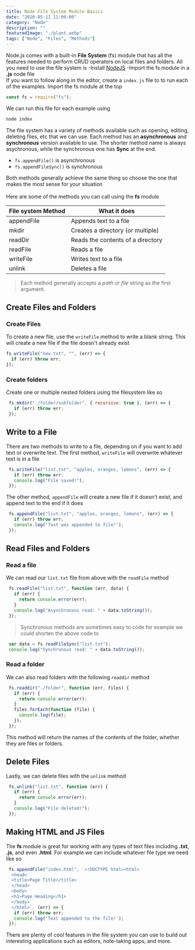 ```yaml
---
title: Node File System Module Basics
date: "2020-05-11 11:00:00"
category: "Node"
description: ""
featuredImage: "./plant.webp"
tags: ["Node", "Files", "Methods"]
---
```

Node.js comes with a built-in **File System** (fs) module that has all the features needed to perform CRUD operators on local files and folders. All you need to use the file system is
-Install [NodeJS](https://nodejs.org/en/download/)
-Import the fs module in a **.js** node file
&nbsp;  
If you want to follow along in the editor, create a `index.js` file to to run each of the examples. Import the fs module at the top
```javascript
const fs = require("fs");
```
We can run this file for each example using 
```bash
node index
```
The file system has a variety of methods available such as opening, editing, deleting files, etc that we can use. Each method has an **asynchronous** and **synchronous** version available to use. The shorter method name is always asychronous, while the synchronous one has **Sync** at the end.

- `fs.appendFile()` is asynchronous
- `fs.appendFileSync()` is synchronous 

Both methods generally achieve the same thing so choose the one that makes the most sense for your situation  
&nbsp;  
Here are some of the methods you can call using the **fs** module

| File system Method | What it does                      |
| ------------------ | --------------------------------- |
| appendFile         | Appends text to a file            |
| mkdir              | Creates a directory (or multiple) |
| readDir            | Reads the contents of a directory |
| readFile           | Reads a file                      |
| writeFile          | Writes text to a file             |
| unlink             | Deletes a file                    |

> Each method generally accepts a *path* or *file* string as the first argument.

## Create Files and Folders

### Create Files
To create a new file, use the `writeFile` method to write a blank string. This will create a new file if the file doesn't already exist

```javascript
fs.writeFile("new.txt", "", (err) => {
  if (err) throw err;
});
```

### Create folders
Create one or multiple nested folders using the filesystem like so

```javascript
 fs.mkdir("./folder/subfolder", { recursive: true }, (err) => {
   if (err) throw err;
 });
```

## Write to a File

There are two methods to write to a file, depending on if you want to add text or overwrite text. The first method, `writeFile` will overwrite whatever text is in a file
```javascript
 fs.writeFile("list.txt", "apples, oranges, lemons", (err) => {
   if (err) throw err;
   console.log("File saved!");
 });
```

The other method, `appendFile` will create a new file if it doesn't exist, and append text to the end if it does

```javascript
 fs.appendFile("list.txt", "apples, oranges, lemons", (err) => {
   if (err) throw err;
   console.log('Text was appended to file!');
 });
```
## Read Files and Folders

### Read a file
We can read our `list.txt` file from above with the `readFile` method
```javascript
 fs.readFile("list.txt", function (err, data) {
   if (err) {
     return console.error(err);
   }
   console.log("Asynchronous read: " + data.toString());
 });
```

> Synchronous methods are sometimes easy to code for example we could shorten the above code to
```javascript
 var data = fs.readFileSync("list.txt");
 console.log("Synchronous read: " + data.toString());
```
### Read a folder
We can also read folders with the following `readdir` method
```javascript
 fs.readdir("./folder", function (err, files) {
   if (err) {
     return console.error(err);
   }
   files.forEach(function (file) {
     console.log(file);
   });
 });
```
This method will return the names of the contents of the folder, whether they are files or folders. 
## Delete Files
Lastly, we can delete files with the `unlink` method

```javascript
 fs.unlink("list.txt", function (err) {
   if (err) {
     return console.error(err);
   }
   console.log("File deleted!");
 });
```

## Making HTML and JS Files
The **fs** module is great for working with any types of text files including **.txt**, **.js**, and even **.html**. For example we can include whatever file type we need like so

```javascript
 fs.appendFile("index.html", `<!DOCTYPE html><html>
  <head>
  <title>Page Title</title>
  </head>
  <body>
  <h1>Page Heading</h1>
  </body>
  </html>`, (err) => {
   if (err) throw err;
   console.log('Text appended to the file!');
 });
```

There are plenty of cool features in the file system you can use to build out interesting applications such as editors, note-taking apps, and more.